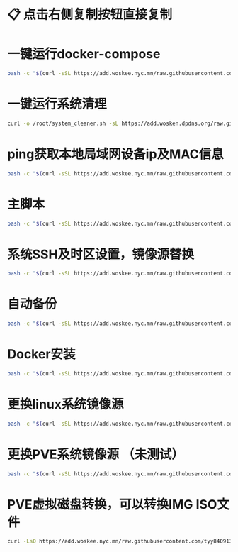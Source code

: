 # 📋 点击右侧复制按钮直接复制


# 一键运行docker-compose
```bash
bash -c "$(curl -sSL https://add.woskee.nyc.mn/raw.githubusercontent.com/tyy840913/backup/main/docker-compose.sh)"
```

# 一键运行系统清理
```bash
curl -o /root/system_cleaner.sh -sL https://add.wosken.dpdns.org/raw.githubusercontent.com/tyy840913/backup/refs/heads/main/system_cleaner.sh && chmod +x /root/system_cleaner.sh && /root/system_cleaner.sh --install-cron
```

# ping获取本地局域网设备ip及MAC信息
```bash
bash -c "$(curl -sSL https://add.woskee.nyc.mn/raw.githubusercontent.com/tyy840913/backup/main/ping_ip.sh)"
```

# 主脚本
```bash
bash -c "$(curl -sSL https://add.woskee.nyc.mn/raw.githubusercontent.com/tyy840913/backup/main/main.sh)"
```

# 系统SSH及时区设置，镜像源替换

```bash
bash -c "$(curl -sSL https://add.woskee.nyc.mn/raw.githubusercontent.com/tyy840913/backup/main/init.sh)"
```

# 自动备份
```bash
bash -c "$(curl -sSL https://add.woskee.nyc.mn/raw.githubusercontent.com/tyy840913/backup/main/auto_backup.sh)"
```

# Docker安装
```bash
bash -c "$(curl -sSL https://add.woskee.nyc.mn/raw.githubusercontent.com/tyy840913/backup/main/Docker.sh)"
```

# 更换linux系统镜像源
```bash
bash -c "$(curl -sSL https://add.woskee.nyc.mn/raw.githubusercontent.com/tyy840913/backup/main/mirror.sh)"
```

# 更换PVE系统镜像源 （未测试）
```bash
bash -c "$(curl -sSL https://add.woskee.nyc.mn/raw.githubusercontent.com/tyy840913/backup/main/pve-init.sh)"
```

# PVE虚拟磁盘转换，可以转换IMG ISO文件
```bash
curl -LsO https://add.woskee.nyc.mn/raw.githubusercontent.com/tyy840913/backup/main/qm.sh && chmod +x qm.sh && ./qm.sh
```
